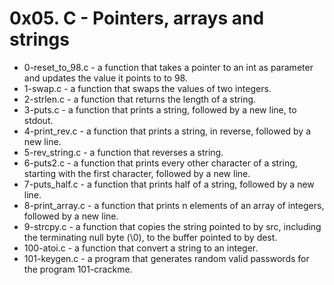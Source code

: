 # 0x05. C - Pointers, arrays and strings  
* 0-reset_to_98.c - a function that takes a pointer to an int as parameter and updates the value it points to to 98.  
* 1-swap.c - a function that swaps the values of two integers.  
* 2-strlen.c - a function that returns the length of a string.  
* 3-puts.c - a function that prints a string, followed by a new line, to stdout.  
* 4-print_rev.c - a function that prints a string, in reverse, followed by a new line.  
* 5-rev_string.c - a function that reverses a string.  
* 6-puts2.c - a function that prints every other character of a string, starting with the first character, followed by a new line.  
* 7-puts_half.c - a function that prints half of a string, followed by a new line.  
* 8-print_array.c - a function that prints n elements of an array of integers, followed by a new line.  
* 9-strcpy.c - a function that copies the string pointed to by src, including the terminating null byte (\0), to the buffer pointed to by dest.  
* 100-atoi.c - a function that convert a string to an integer.  
* 101-keygen.c - a program that generates random valid passwords for the program 101-crackme.  
